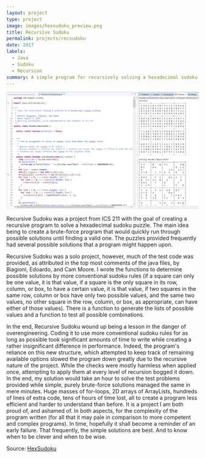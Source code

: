 ```yaml
---
layout: project
type: project
image: images/hexsudoku_preview.png
title: Recursive Sudoku
permalink: projects/recsudoku
date: 2017
labels:
  - Java
  - Sudoku
  - Recursion
summary: A simple program for recursively solving a hexadecimal sudoku puzzle
---
```


<img class="ui large right spaced image" src="../images/recsudoku.png">

Recursive Sudoku was a project from ICS 211 with the goal of creating a recursive program to solve a hexadecimal sudoku puzzle.  The main idea being to create a brute-force program that would quickly run through possible solutions until finding a valid one.  The puzzles provided frequently had several possible solutions that a program might happen upon.

Recursive Sudoku was a solo project, however, much of the test code was provided, as attributed in the top most comments of the java files, by Biagioni, Edoardo, and Cam Moore.  I wrote the functions to determine possible solutions by more conventional sudoku rules (if a square can only be one value, it is that value, if a square is the only square in its row, column, or box, to have a certain value, it is that value, if two squares in the same row, column or box have only two possible values, and the same two values, no other square in the row, column, or box, as appropriate, can have either of those values).  There is a function to generate the lists of possible values and a function to test all possible combinations.

In the end, Recursive Sudoku wound up being a lesson in the danger of overengineering.  Coding it to use more conventional sudoku rules for as long as possible took significant amounts of time to write while creating a rather insignificant difference in performance.  Indeed, the program's reliance on this new structure, which attempted to keep track of remaining available options slowed the program down greatly due to the recursive nature of the project.  While the checks were mostly harmless when applied once, attempting to apply them at every level of recursion bogged it down.  In the end, my solution would take an hour to solve the test problems provided while simple, purely brute-force solutions managed the same in mere minutes.  Huge masses of for-loops, 2D arrays of ArrayLists, hundreds of lines of extra code, tens of hours of time lost, all to create a program less efficient and harder to understand than before.  It is a project I am both proud of, and ashamed of.  In both aspects, for the complexity of the program written (for all that it may pale in comparison to more competent and complex programs).  In time, hopefully it shall become a reminder of an early failure.  That frequently, the simple solutions are best.  And to know when to be clever and when to be wise.

Source: <a href="https://github.com/lyuyeda/HexSudoku"><i class="large github icon"></i>HexSudoku</a>
